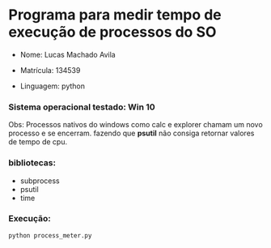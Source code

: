 # Programa para medir tempo de execução de processos do SO

- Nome: Lucas Machado Avila
- Matrícula: 134539

- Linguagem: python

### Sistema operacional testado: Win 10

Obs: Processos nativos do windows como calc e explorer chamam um novo processo e se encerram.
fazendo que **psutil** não consiga retornar valores de tempo de cpu.

### bibliotecas:

- subprocess
- psutil
- time

### Execução:

`python process_meter.py`
